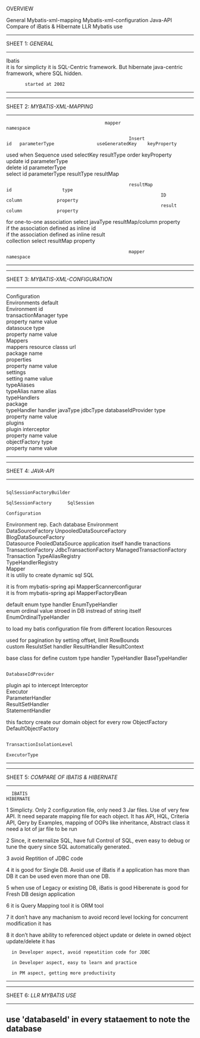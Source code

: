 OVERVIEW


General
 Mybatis-xml-mapping
 Mybatis-xml-configuration
 Java-API
 Compare of iBatis & Hibernate
 LLR Mybatis use

------------------------------------------------------------------------



SHEET 1: _GENERAL_


  -------- --------------------------------------------------------------------------------------
  Ibatis   
           it is for simplicty
           it is SQL-Centric framework. But hibernate java-centric framework, where SQL hidden.
           
           
           started at 2002
  -------- --------------------------------------------------------------------------------------

------------------------------------------------------------------------



SHEET 2: _MYBATIS-XML-MAPPING_


  -------------------------------------- -------- ----------- ------------- -------- ---- --------------- ------------ ------------------ ------------- --
                                         mapper                                           namespace                                                     
                                                                                                                                                        
                                                  Insert                             id   parameterType                useGeneratedKey    keyProperty   
  used when Sequence used                                     selectKey                                   resultType   order              keyProperty   
                                                  update                             id   parameterType                                                 
                                                  delete                             id   parameterType                                                 
                                                  select                             id   parameterType   resultType   resultMap                        
                                                                                                                                                        
                                                                                                                                                        
                                                  resultMap                          id                   type                                          
                                                              ID                                                       column             property      
                                                              result                                                   column             property      
  for one-to-one                                              association                 select          javaType     resultMap/column   property      
  if the association defined as inline                                      id                                                                          
  if the association defined as inline                                      result                                                                      
                                                              collection                  select                       resultMap          property      
                                                                                                                                                        
                                                                                                                                                        
                                                  mapper                                  namespace                                                     
  -------------------------------------- -------- ----------- ------------- -------- ---- --------------- ------------ ------------------ ------------- --

------------------------------------------------------------------------



SHEET 3: _MYBATIS-XML-CONFIGURATION_


  --------------- -------------------- ------------- -------------------- ---------- -- ------------- --------- ---------- ----------
  Configuration                                                                                                            
                  Environments                                                          default                            
                                       Environment                                      id                                 
                                                     transactionManager                 type                               
                                                                          property      name          value                
                                                     datasouce                          type                               
                                                                          property      name          value                
                  Mappers                                                                                                  
                                       mappers                                          resource      classs    url        
                                       package                                          name                               
                  properties                                                                                               
                                       property                                         name          value                
                  settings                                                                                                 
                                       setting                                          name          value                
                  typeAliases                                                                                              
                                       typeAlias                                        name          alias                
                  typeHandlers                                                                                             
                                       package                                                                             
                                       typeHandler                                                    handler   javaType   jdbcType
                  databaseIdProvider                                                    type                               
                                       property                                         name          value                
                  plugins                                                                                                  
                                       plugin                                           interceptor                        
                                                     property                           name          value                
                  objectFactory                                                         type                               
                                       property                                         name          value                
  --------------- -------------------- ------------- -------------------- ---------- -- ------------- --------- ---------- ----------

------------------------------------------------------------------------



SHEET 4: _JAVA-API_


  ------------------------------------------------------------- --------------------------- ---------------------- --------------------- --------------------------- ---------------------------
                                                                                                                                                                     
                                                                                                                                                                     
                                                                SqlSessionFactoryBuilder                                                                             
                                                                                            SqlSessionFactory      SqlSession                                        
                                                                                            Configuration                                                            
  Environment rep. Each database                                                                                   Environment                                       
                                                                                                                   DataSourceFactory     UnpooledDataSourceFactory   
                                                                                                                                         BlogDataSourceFactory       
                                                                                                                                         Datasource                  PooledDataSource
  application itself handle tranactions                                                                                                  TransactionFactory          JdbcTransactionFactory
                                                                                                                                                                     ManagedTransactionFactory
                                                                                                                                                                     Transaction
                                                                                                                   TypeAliasRegistry                                 
                                                                                                                   TypeHandlerRegistry                               
                                                                                                                   Mapper                                            
  it is utiliy to create dynamic sql                            SQL                                                                                                  
                                                                                                                                                                     
  it is from mybatis-spring api                                 MapperScannerconfigurar                                                                              
  it is from mybatis-spring api                                 MapperFactoryBean                                                                                    
                                                                                                                                                                     
  default enum type handler                                     EnumTypeHandler                                                                                      
  enum ordinal value stroed in DB instread of string itself     EnumOrdinalTypeHandler                                                                               
                                                                                                                                                                     
  to load my batis configuration file from different location   Resources                                                                                            
                                                                                                                                                                     
  used for pagination by setting offset, limit                  RowBounds                                                                                            
  custom ResulstSet handler                                     ResultHandler               ResultContext                                                            
                                                                                                                                                                     
  base class for define custom type handler                     TypeHandler                 BaseTypeHandler                                                          
                                                                                                                                                                     
                                                                DatabaseIdProvider                                                                                   
                                                                                                                                                                     
  plugin api to intercept                                       Interceptor                                                                                          
                                                                                            Executor                                                                 
                                                                                            ParameterHandler                                                         
                                                                                            ResultSetHandler                                                         
                                                                                            StatementHandler                                                         
                                                                                                                                                                     
  this factory create our domain object for every row           ObjectFactory               DefaultObjectFactory                                                     
                                                                                                                                                                     
                                                                TransactionIsolationLevel                                                                            
                                                                ExecutorType                                                                                         
  ------------------------------------------------------------- --------------------------- ---------------------- --------------------- --------------------------- ---------------------------

------------------------------------------------------------------------



SHEET 5: _COMPARE OF IBATIS & HIBERNATE_


  --- ------------------------------------------------------------------------------------------- --------------------------------------------------------------------------------------------------------------------------------------------------
      IBATIS                                                                                      HIBERNATE

                                                                                                  

  1   Simplicty. Only 2 configuration file, only need 3 Jar files. Use of very few API.           It need separate mapping file for each object. It has API, HQL, Criteria API, Qery by Examples, mapping of OOPs like inheritance, Abstract class
                                                                                                   it need a lot of jar file to be run

  2   Since, it externalize SQL, have full Control of SQL, even easy to debug or tune the query   since SQL automatically generated.

  3   avoid Reptition of JDBC code                                                                

  4   it is good for Single DB. Avoid use of iBatis if a application has more than DB             it can be used even more than one DB.

  5   when use of Legacy or existing DB, iBatis is good                                           Hiberenate is good for Fresh DB design application

  6   it is Query Mapping tool                                                                    it is ORM tool

  7   it don’t have any machanism to avoid record level locking for concurrent modification       it has

  8   it don’t have ability to referenced object update or delete in owned object update/delete   it has

                                                                                                  

                                                                                                  

      in Developer aspect, avoid repeatition code for JDBC                                        

      in Developer aspect, easy to learn and practice                                             

      in PM aspect, getting more productivity                                                     
  --- ------------------------------------------------------------------------------------------- --------------------------------------------------------------------------------------------------------------------------------------------------

------------------------------------------------------------------------



SHEET 6: _LLR MYBATIS USE_


  -----------------------------------------------------------
  use 'databaseId' in every stataement to note the database
  -----------------------------------------------------------
